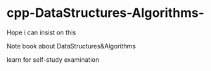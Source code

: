 # cpp-DataStructures-Algorithms-

Hope i can insist on this

Note book about DataStructures&amp;Algorithms

learn for self-study examination

